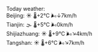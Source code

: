 Today weather:  
Beijing: ☀️ 🌡️+2°C 🌬️↓7km/h  
Tianjin: 🌫  🌡️+5°C 🌬️0km/h  
Shijiazhuang: ☀️ 🌡️+9°C 🌬️↘4km/h  
Tangshan: ☀️ 🌡️+6°C 🌬️↘7km/h  
